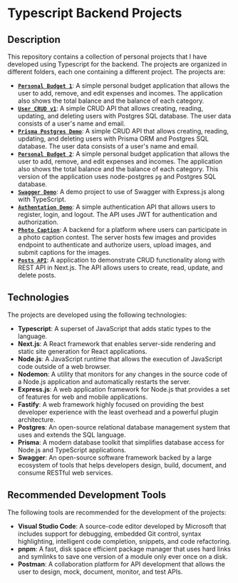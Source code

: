 # Typescript Backend Projects

## Description

This repository contains a collection of personal projects that I have developed using Typescript for the backend. The projects are organized in different folders, each one containing a different project. The projects are:

- [**`Personal Budget 1`**](./personal-budget1): A simple personal budget application that allows the user to add, remove, and edit expenses and incomes. The application also shows the total balance and the balance of each category.
- [**`User CRUD v1`**](./user-crud-v1): A simple CRUD API that allows creating, reading, updating, and deleting users with Postgres SQL database. The user data consists of a user's name and email.
- [**`Prisma Postgres Demo`**](./prisma-postgres-demo): A simple CRUD API that allows creating, reading, updating, and deleting users with Prisma ORM and Postgres SQL database. The user data consists of a user's name and email.
- [**`Personal Budget 2`**](./personal-budget-2): A simple personal budget application that allows the user to add, remove, and edit expenses and incomes. The application also shows the total balance and the balance of each category. This version of the application uses node-postgres `pg` and Postgres SQL database.
- [**`Swagger Demo`**](./swagger-demo): A demo project to use of Swagger with Express.js along with TypeScript.
- [**`Authentation Demo`**](./auth-demo): A simple authentication API that allows users to register, login, and logout. The API uses JWT for authentication and authorization.
- [**`Photo Caption`**](./photo-caption): A backend for a platform where users can participate in a photo caption contest. The server hosts few images and provides endpoint to authenticate and authorize users, upload images, and submit captions for the images.
- [**`Posts API`**](./posts-api): A application to demonstrate CRUD functionality along with REST API in Next.js. The API allows users to create, read, update, and delete posts.

## Technologies

The projects are developed using the following technologies:

- **Typescript**: A superset of JavaScript that adds static types to the language.
- **Next.js**: A React framework that enables server-side rendering and static site generation for React applications.
- **Node.js**: A JavaScript runtime that allows the execution of JavaScript code outside of a web browser.
- **Nodemon**: A utility that monitors for any changes in the source code of a Node.js application and automatically restarts the server.
- **Express.js**: A web application framework for Node.js that provides a set of features for web and mobile applications.
- **Fastify**: A web framework highly focused on providing the best developer experience with the least overhead and a powerful plugin architecture.
- **Postgres**: An open-source relational database management system that uses and extends the SQL language.
- **Prisma**: A modern database toolkit that simplifies database access for Node.js and TypeScript applications.
- **Swagger**: An open-source software framework backed by a large ecosystem of tools that helps developers design, build, document, and consume RESTful web services.

## Recommended Development Tools

The following tools are recommended for the development of the projects:

- **Visual Studio Code**: A source-code editor developed by Microsoft that includes support for debugging, embedded Git control, syntax highlighting, intelligent code completion, snippets, and code refactoring.
- **pnpm**: A fast, disk space efficient package manager that uses hard links and symlinks to save one version of a module only ever once on a disk.
- **Postman**: A collaboration platform for API development that allows the user to design, mock, document, monitor, and test APIs.